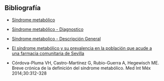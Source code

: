 ## Bibliografía

- [Síndrome metabólico](https://www.cun.es/enfermedades-tratamientos/enfermedades/sindrome-metabolico)

- [Síndrome metabólico - Diagnostico](https://www.mayoclinic.org/es-es/diseases-conditions/metabolic-syndrome/diagnosis-treatment/drc-20351921)

- [Síndrome metabolico - Descripción General](https://www.mayoclinic.org/es-es/diseases-conditions/metabolic-syndrome/symptoms-causes/syc-20351916)

- [El síndrome metabólico y su prevalencia en la población que acude a una farmacia comunitaria de Sevilla](https://www.farmaceuticoscomunitarios.org/es/journal-article/sindrome-metabolico-su-prevalencia-poblacion-que-acude-una-farmacia-comunitaria)

- Córdova-Pluma VH, Castro-Martínez G, Rubio-Guerra A, Hegewisch ME. Breve crónica de la definición del síndrome metabólico. Med Int Méx 2014;30:312-328
